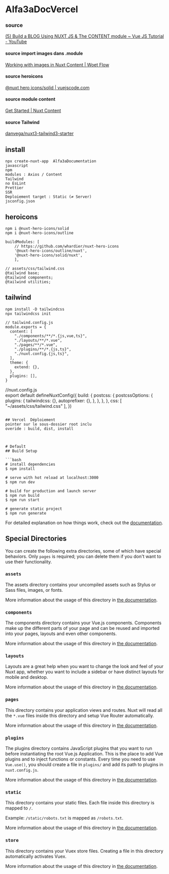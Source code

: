 # Alfa3aDocVercel
### source
[(5) Build a BLOG Using NUXT JS & The CONTENT module ~ Vue JS Tutorial - YouTube](https://www.youtube.com/watch?v=1SAZMFwYUDE)  

#### source import images dans .module
[Working with images in Nuxt Content | Woet Flow](https://woetflow.com/posts/working-with-images-in-nuxt-content/#2-images-inside-the-article-content)

#### source heroicons
[@nuxt hero icons/solid | vuejscode.com](https://vuejscomponent.com/nuxt-hero-iconssolid)

#### source module content
[Get Started | Nuxt Content](https://content.nuxtjs.org/get-started)

#### source Tailwind
[danvega/nuxt3-tailwind3-starter](https://github.com/danvega/nuxt3-tailwind3-starter)

## install
```
npx create-nuxt-app  Alfa3aDocumentation
javascript
npm
modules : Axios / Content
Tailwind
no EsLint
Prettier
SSR
Deploiement target : Static (≠ Server)
jsconfig.json
```
## heroicons

```
npm i @nuxt-hero-icons/solid  
npm i @nuxt-hero-icons/outline

```
```
buildModules: [
    // https://github.com/whardier/nuxt-hero-icons
    '@nuxt-hero-icons/outline/nuxt',
    '@nuxt-hero-icons/solid/nuxt',
    ],
```
```
// assets/css/tailwind.css  
@tailwind base;
@tailwind components;
@tailwind utilities;
```
## tailwind  

```
npm install -D tailwindcss  
npx tailwindcss init  
```
```
// tailwind.config.js  
module.exports = {
  content: [
    "./components/**/*.{js,vue,ts}",
    "./layouts/**/*.vue",
    "./pages/**/*.vue",
    "./plugins/**/*.{js,ts}",
    "./nuxt.config.{js,ts}",
  ],
  theme: {
    extend: {},
  },
  plugins: [],
}
```
//nuxt.config.js  
export default defineNuxtConfig({
  build: {
    postcss: {
      postcssOptions: {
        plugins: {
          tailwindcss: {},
          autoprefixer: {},
        },
      },
    },
  },
  css: [
    "~/assets/css/tailwind.css"
  ],
})
```

## Vercel  Déploiement
pointer sur le sous-dossier root inclu
overide : build, dist, install



# Default
## Build Setup

```bash
# install dependencies
$ npm install

# serve with hot reload at localhost:3000
$ npm run dev

# build for production and launch server
$ npm run build
$ npm run start

# generate static project
$ npm run generate
```

For detailed explanation on how things work, check out the [documentation](https://nuxtjs.org).

## Special Directories

You can create the following extra directories, some of which have special behaviors. Only `pages` is required; you can delete them if you don't want to use their functionality.

### `assets`

The assets directory contains your uncompiled assets such as Stylus or Sass files, images, or fonts.

More information about the usage of this directory in [the documentation](https://nuxtjs.org/docs/2.x/directory-structure/assets).

### `components`

The components directory contains your Vue.js components. Components make up the different parts of your page and can be reused and imported into your pages, layouts and even other components.

More information about the usage of this directory in [the documentation](https://nuxtjs.org/docs/2.x/directory-structure/components).

### `layouts`

Layouts are a great help when you want to change the look and feel of your Nuxt app, whether you want to include a sidebar or have distinct layouts for mobile and desktop.

More information about the usage of this directory in [the documentation](https://nuxtjs.org/docs/2.x/directory-structure/layouts).

### `pages`

This directory contains your application views and routes. Nuxt will read all the `*.vue` files inside this directory and setup Vue Router automatically.

More information about the usage of this directory in [the documentation](https://nuxtjs.org/docs/2.x/get-started/routing).

### `plugins`

The plugins directory contains JavaScript plugins that you want to run before instantiating the root Vue.js Application. This is the place to add Vue plugins and to inject functions or constants. Every time you need to use `Vue.use()`, you should create a file in `plugins/` and add its path to plugins in `nuxt.config.js`.

More information about the usage of this directory in [the documentation](https://nuxtjs.org/docs/2.x/directory-structure/plugins).

### `static`

This directory contains your static files. Each file inside this directory is mapped to `/`.

Example: `/static/robots.txt` is mapped as `/robots.txt`.

More information about the usage of this directory in [the documentation](https://nuxtjs.org/docs/2.x/directory-structure/static).

### `store`

This directory contains your Vuex store files. Creating a file in this directory automatically activates Vuex.

More information about the usage of this directory in [the documentation](https://nuxtjs.org/docs/2.x/directory-structure/store).
